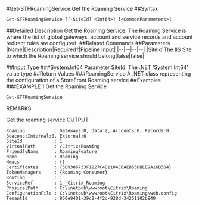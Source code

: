 #Get-STFRoamingService
Get the Roaming Service
##Syntax
```Get-STFRoamingService [[-SiteId] <Int64>] [<CommonParameters>]
```
##Detailed Description
Get the Roaming Service. The Roaming Service is where the list of global gateways, account and service records and account redirect rules are configured.
##Related Commands
##Parameters
|Name|Description|Required?|Pipeline Input||--|--|--|--||SiteId|The IIS Site to which the Roaming service should belong|false|false|##Input Type
###System.Int64
Parameter SiteId: The .NET 'System.Int64' value type
##Return Values
###RoamingService
A .NET class representing the configuration of a StoreFront Roaming service
##Examples
###EXAMPLE 1 Get the Roaming Service
```Get-STFRoamingService
```
REMARKS

Get the roaming service
OUTPUT
```Roaming           : Gateways:0, Data:2, Accounts:0, Records:0, Beacons:Internal:0, External:0
SiteId            : 1
VirtualPath       : /Citrix/Roaming
FriendlyName      : RoamingFeature
Name              : Roaming
Hmacs             : {}
Certificates      : {5B9386733F1227C4B1104E6AEB55DBEE9A16B304}
TokenManagers     : {Roaming Consumer}
Routing           : :
ServiceRef        : 1__Citrix_Roaming
PhysicalPath      : C:\inetpub\wwwroot\Citrix\Roaming
ConfigurationFile : C:\inetpub\wwwroot\Citrix\Roaming\web.config
TenantId          : 860e9401-39c8-4f2c-928d-34251102b840
```
